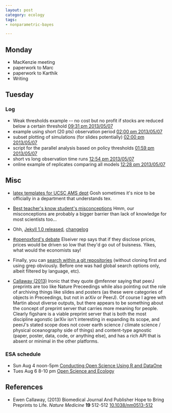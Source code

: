 ```yaml
---
layout: post
category: ecology
tags:
- nonparametric-bayes

---
```


## Monday

* MacKenzie meeting
* paperwork to Marc
* paperwork to Karthik
* Writing

## Tuesday

### Log

- Weak thresholds example -- no cost but no profit if stocks are reduced below a certain threshold [09:31 pm 2013/05/07](https://github.com/cboettig/nonparametric-bayes/commit/6bdc9535f0def3c5f2ed168bfac9c86517d48466)
- example using short (20 pts) observation period [02:00 pm 2013/05/07](https://github.com/cboettig/nonparametric-bayes/commit/ac225715a20a0628d84d33d240bced834228424c)
- subset plotting of simulations (for slides potentially) [02:00 pm 2013/05/07](https://github.com/cboettig/nonparametric-bayes/commit/04ddf0d5022ed66d214d58232224dc618f7fa898)
- script for the parallel analysis based on policy thresholds [01:59 pm 2013/05/07](https://github.com/cboettig/nonparametric-bayes/commit/ca0219bd833cae278aa855fc42c1c07b6aaf850f)
- short vs long observation time runs [12:54 pm 2013/05/07](https://github.com/cboettig/nonparametric-bayes/commit/d420c0578e8c77906b4d4e7f94fa4c4dcdfefeee)
- online example of replicates comparing all models [12:28 pm 2013/05/07](https://github.com/cboettig/nonparametric-bayes/commit/0f682028113e42355f811793c915252d40ac45bb)



## Misc

* [latex templates for UCSC AMS dept](https://github.com/cboettig/sandbox/blob/c319b983535be2e79ea8987d68ad6d21f7bc5381/tex-pandoc-tricks/ucscletter.cls) Gosh sometimes it's nice to be officially in a department that understands tex.

* [Best teacher's know student's misconceptions](http://news.harvard.edu/gazette/story/2013/04/understanding-student-weaknesses/) Hmm, our misconceptions are probably a bigger barrier than lack of knowledge for most scientists too...

* Ohh, [Jekyll 1.0 released](http://jekyllrb.com/docs/upgrading/), [changelog](https://github.com/mojombo/jekyll/blob/v1.0.0/History.txt)

* [#openoxford's debate](https://www.youtube.com/watch?v=pFJtwSXC6qA)  Elseiver rep says that if they disclose prices, prices would be driven so low that they'd go out of buisness.  Yikes, what would the economists say!

* Finally, you can [search within a git repositories](https://github.com/blog/1492-repository-search-on-all-repositories) (without cloning first and using grep obviously. Before one was had global search options only, albeit filtered by language, etc).  


* <span class="showtooltip" title="Callaway E (2013). 'Biomedical Journal And Publisher Hope to Bring Preprints to Life.' Nature Medicine, 19, pp. 512-512. ISSN 1078-8956."><a href="http://dx.doi.org/10.1038/nm0513-512" rel="http://purl.org/spar/cito/critiques" >Callaway (2013)</a></span>  Ironic that they quote @mfenner saying that peerJ preprints are too like Nature Preceedings while also pointing out the role of archiving things like slides and posters (as these were categories of objects in Preceedings, but not in arXiv or PeerJ).  Of course I agree with Martin about diverse outputs, but there appears to be something about the concept of preprint server that carries more meaning for people.  Clearly figshare is a viable preprint server that is both the most discipline agonstic (arXiv isn't interesting in expanding its scope, and peerJ's stated scope does not cover earth science / climate science / physical oceanography side of things) and content-type agnostic (paper, poster, data, code, or anything else), and has a rich API that is absent or minimal in the other platforms.  


### ESA schedule

* Sun Aug 4 noon-5pm [Conducting Open Science Using R and DataOne](http://eco.confex.com/eco/2013/webprogrampreliminary/Session9030.html)
* Tues Aug 6 8-10 pm [Open Science and Ecology](http://eco.confex.com/eco/2013/webprogrampreliminary/Session8911.html) 

## References



- Ewen Callaway,   (2013) Biomedical Journal And Publisher Hope to Bring Preprints to Life.  *Nature Medicine*  **19**  512-512  [10.1038/nm0513-512](http://dx.doi.org/10.1038/nm0513-512)



